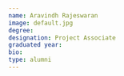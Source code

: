 ```yaml
---
name: Aravindh Rajeswaran
image: default.jpg
degree: 
designation: Project Associate
graduated year:
bio:
type: alumni
---
```

